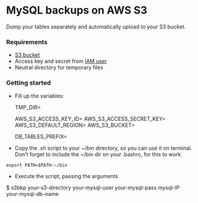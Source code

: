 # MySQL backups on AWS S3
Dump your tables separately and automatically upload to your S3 bucket.

### Requirements

- [S3 bucket](https://docs.aws.amazon.com/AmazonS3/latest/userguide/creating-bucket.html)
- Access key and secret from [IAM user](https://docs.aws.amazon.com/IAM/latest/UserGuide/id_users_create.html)
- Neutral directory for temporary files

### Getting started

- Fill up the variables:

    TMP_DIR=

    AWS_S3_ACCESS_KEY_ID=
    AWS_S3_ACCESS_SECRET_KEY=
    AWS_S3_DEFAULT_REGION=
    AWS_S3_BUCKET=

    DB_TABLES_PREFIX=

- Copy the .sh script to your ~/bin directory, so you can use it on terminal. Don't forget to include the ~/bin dir on your .bashrc, for this to work.

```
export PATH=$PATH:~/bin
```

- Execute the script, passing the arguments

$ s3bkp your-s3-directory your-mysql-user your-mysql-pass mysql-IP your-mysql-db-name